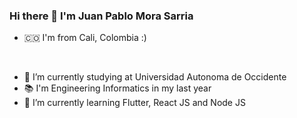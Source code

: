 ### Hi there 👋 I'm Juan Pablo Mora Sarria

<!--
**JuanMora328/JuanMora328** is a ✨ _special_ ✨ repository because its `README.md` (this file) appears on your GitHub profile.

Here are some ideas to get you started:

- 🔭 I’m currently working on ...
- 👯 I’m looking to collaborate on ...
- 🤔 I’m looking for help with ...
- 💬 Ask me about ...
- 📫 How to reach me: ...
- 😄 Pronouns: ...
- ⚡ Fun fact: ...
-->
- 🇨🇴 I'm from Cali, Colombia :)
<br>

- 🔭 I’m currently studying at Universidad Autonoma de Occidente
- 📚 I'm Engineering Informatics in my last year
- 🌱 I’m currently learning Flutter, React JS and Node JS

